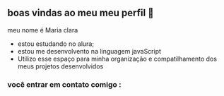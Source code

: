 ## boas vindas ao meu meu perfil 💙

meu nome é Maria clara 

- estou estudando no alura;
- estou me desenvolvento na linguagem javaScript
- Utilizo esse espaço para minha organização  e compatilhamento dos meus projetos desenvolvidos

### você entrar em contato comigo :
